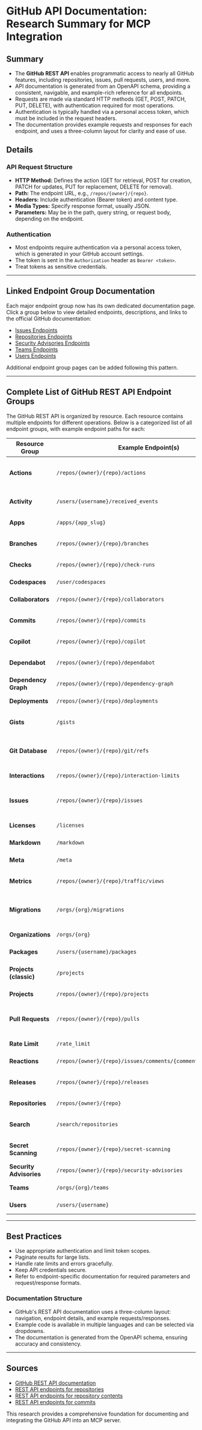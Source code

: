 # GitHub API Documentation: Research Summary for MCP Integration

## Summary

- The **GitHub REST API** enables programmatic access to nearly all GitHub features, including repositories, issues, pull requests, users, and more.
- API documentation is generated from an OpenAPI schema, providing a consistent, navigable, and example-rich reference for all endpoints.
- Requests are made via standard HTTP methods (GET, POST, PATCH, PUT, DELETE), with authentication required for most operations.
- Authentication is typically handled via a personal access token, which must be included in the request headers.
- The documentation provides example requests and responses for each endpoint, and uses a three-column layout for clarity and ease of use.

## Details

### API Request Structure

- **HTTP Method:** Defines the action (GET for retrieval, POST for creation, PATCH for updates, PUT for replacement, DELETE for removal).
- **Path:** The endpoint URL, e.g., `/repos/{owner}/{repo}`.
- **Headers:** Include authentication (Bearer token) and content type.
- **Media Types:** Specify response format, usually JSON.
- **Parameters:** May be in the path, query string, or request body, depending on the endpoint.

### Authentication

- Most endpoints require authentication via a personal access token, which is generated in your GitHub account settings.
- The token is sent in the `Authorization` header as `Bearer <token>`.
- Treat tokens as sensitive credentials.

---

## Linked Endpoint Group Documentation

Each major endpoint group now has its own dedicated documentation page. Click a group below to view detailed endpoints, descriptions, and links to the official GitHub documentation:

- [Issues Endpoints](endpoints/issues.md)
- [Repositories Endpoints](endpoints/repos.md)
- [Security Advisories Endpoints](endpoints/security-advisories.md)
- [Teams Endpoints](endpoints/teams.md)
- [Users Endpoints](endpoints/users.md)

Additional endpoint group pages can be added following this pattern.

---

## Complete List of GitHub REST API Endpoint Groups

The GitHub REST API is organized by resource. Each resource contains multiple endpoints for different operations. Below is a categorized list of all endpoint groups, with example endpoint paths for each:

| Resource Group                | Example Endpoint(s)                                      | Description                                  |
|-------------------------------|---------------------------------------------------------|----------------------------------------------|
| **Actions**                   | `/repos/{owner}/{repo}/actions`                         | GitHub Actions workflows and runs            |
| **Activity**                  | `/users/{username}/received_events`                     | Notifications, events, feeds                 |
| **Apps**                      | `/apps/{app_slug}`                                      | GitHub Apps management                       |
| **Branches**                  | `/repos/{owner}/{repo}/branches`                        | Branches and branch protection               |
| **Checks**                    | `/repos/{owner}/{repo}/check-runs`                      | Check runs and suites                        |
| **Codespaces**                | `/user/codespaces`                                      | Codespaces management                        |
| **Collaborators**             | `/repos/{owner}/{repo}/collaborators`                   | Repository collaborators                     |
| **Commits**                   | `/repos/{owner}/{repo}/commits`                         | Commit history and details                   |
| **Copilot**                   | `/repos/{owner}/{repo}/copilot`                         | Copilot features                             |
| **Dependabot**                | `/repos/{owner}/{repo}/dependabot`                      | Dependabot alerts and configuration          |
| **Dependency Graph**          | `/repos/{owner}/{repo}/dependency-graph`                | Dependency graph data                        |
| **Deployments**               | `/repos/{owner}/{repo}/deployments`                     | Deployment management                        |
| **Gists**                     | `/gists`                                                | Gist creation and management                 |
| **Git Database**              | `/repos/{owner}/{repo}/git/refs`                        | Low-level Git data (refs, blobs, tags)       |
| **Interactions**              | `/repos/{owner}/{repo}/interaction-limits`              | Interaction limits                           |
| **Issues**                    | `/repos/{owner}/{repo}/issues`                          | Issue creation, listing, comments            |
| **Licenses**                  | `/licenses`                                             | License information                          |
| **Markdown**                  | `/markdown`                                             | Render markdown                              |
| **Meta**                      | `/meta`                                                 | API metadata                                 |
| **Metrics**                   | `/repos/{owner}/{repo}/traffic/views`                   | Traffic and engagement metrics               |
| **Migrations**                | `/orgs/{org}/migrations`                                | Repository and organization migrations       |
| **Organizations**             | `/orgs/{org}`                                           | Organization management                      |
| **Packages**                  | `/users/{username}/packages`                            | GitHub Packages                              |
| **Projects (classic)**        | `/projects`                                             | Classic project boards                       |
| **Projects**                  | `/repos/{owner}/{repo}/projects`                        | Repository projects                          |
| **Pull Requests**             | `/repos/{owner}/{repo}/pulls`                           | Pull request creation, review, merge         |
| **Rate Limit**                | `/rate_limit`                                           | API rate limit status                        |
| **Reactions**                 | `/repos/{owner}/{repo}/issues/comments/{comment_id}/reactions` | Emoji reactions                        |
| **Releases**                  | `/repos/{owner}/{repo}/releases`                        | Release and asset management                 |
| **Repositories**              | `/repos/{owner}/{repo}`                                 | Repository management                        |
| **Search**                    | `/search/repositories`                                  | Search across GitHub                         |
| **Secret Scanning**           | `/repos/{owner}/{repo}/secret-scanning`                 | Secret scanning alerts                       |
| **Security Advisories**       | `/repos/{owner}/{repo}/security-advisories`             | Security advisories                          |
| **Teams**                     | `/orgs/{org}/teams`                                     | Team management                              |
| **Users**                     | `/users/{username}`                                     | User profiles and settings                   |

---

## Best Practices

- Use appropriate authentication and limit token scopes.
- Paginate results for large lists.
- Handle rate limits and errors gracefully.
- Keep API credentials secure.
- Refer to endpoint-specific documentation for required parameters and request/response formats.

### Documentation Structure

- GitHub's REST API documentation uses a three-column layout: navigation, endpoint details, and example requests/responses.
- Example code is available in multiple languages and can be selected via dropdowns.
- The documentation is generated from the OpenAPI schema, ensuring accuracy and consistency.

---

## Sources

- [GitHub REST API documentation](https://docs.github.com/en/rest)
- [REST API endpoints for repositories](https://docs.github.com/en/rest/repos/repos)
- [REST API endpoints for repository contents](https://docs.github.com/rest/repos/contents)
- [REST API endpoints for commits](https://docs.github.com/en/rest/commits/commits)

This research provides a comprehensive foundation for documenting and integrating the GitHub API into an MCP server.